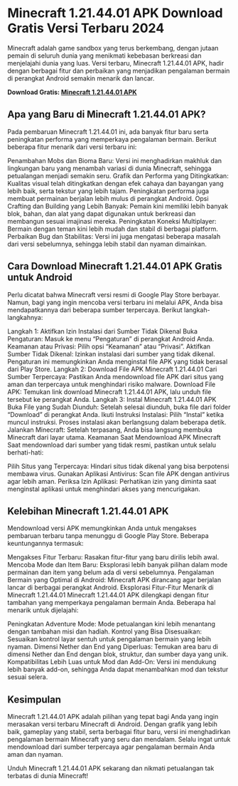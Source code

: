 # Minecraft 1.21.44.01 APK Download Gratis Versi Terbaru 2024
Minecraft adalah game sandbox yang terus berkembang, dengan jutaan pemain di seluruh dunia yang menikmati kebebasan berkreasi dan menjelajahi dunia yang luas. Versi terbaru, Minecraft 1.21.44.01 APK, hadir dengan berbagai fitur dan perbaikan yang menjadikan pengalaman bermain di perangkat Android semakin menarik dan lancar.

**Download Gratis: [Minecraft 1.21.44.01 APK](https://gamemodfree.com/minecraft-1-21-44-apk)**

## Apa yang Baru di Minecraft 1.21.44.01 APK?
Pada pembaruan Minecraft 1.21.44.01 ini, ada banyak fitur baru serta peningkatan performa yang memperkaya pengalaman bermain. Berikut beberapa fitur menarik dari versi terbaru ini:

Penambahan Mobs dan Bioma Baru: Versi ini menghadirkan makhluk dan lingkungan baru yang menambah variasi di dunia Minecraft, sehingga petualangan menjadi semakin seru.
Grafik dan Performa yang Ditingkatkan: Kualitas visual telah ditingkatkan dengan efek cahaya dan bayangan yang lebih baik, serta tekstur yang lebih tajam. Peningkatan performa juga membuat permainan berjalan lebih mulus di perangkat Android.
Opsi Crafting dan Building yang Lebih Banyak: Pemain kini memiliki lebih banyak blok, bahan, dan alat yang dapat digunakan untuk berkreasi dan membangun sesuai imajinasi mereka.
Peningkatan Koneksi Multiplayer: Bermain dengan teman kini lebih mudah dan stabil di berbagai platform.
Perbaikan Bug dan Stabilitas: Versi ini juga mengatasi beberapa masalah dari versi sebelumnya, sehingga lebih stabil dan nyaman dimainkan.
## Cara Download Minecraft 1.21.44.01 APK Gratis untuk Android
Perlu dicatat bahwa Minecraft versi resmi di Google Play Store berbayar. Namun, bagi yang ingin mencoba versi terbaru ini melalui APK, Anda bisa mendapatkannya dari beberapa sumber terpercaya. Berikut langkah-langkahnya:

Langkah 1: Aktifkan Izin Instalasi dari Sumber Tidak Dikenal
Buka Pengaturan: Masuk ke menu “Pengaturan” di perangkat Android Anda.
Keamanan atau Privasi: Pilih opsi “Keamanan” atau “Privasi”.
Aktifkan Sumber Tidak Dikenal: Izinkan instalasi dari sumber yang tidak dikenal. Pengaturan ini memungkinkan Anda menginstal file APK yang tidak berasal dari Play Store.
Langkah 2: Download File APK Minecraft 1.21.44.01
Cari Sumber Terpercaya: Pastikan Anda mendownload file APK dari situs yang aman dan terpercaya untuk menghindari risiko malware.
Download File APK: Temukan link download Minecraft 1.21.44.01 APK, lalu unduh file tersebut ke perangkat Anda.
Langkah 3: Instal Minecraft 1.21.44.01 APK
Buka File yang Sudah Diunduh: Setelah selesai diunduh, buka file dari folder “Download” di perangkat Anda.
Ikuti Instruksi Instalasi: Pilih “Instal” ketika muncul instruksi. Proses instalasi akan berlangsung dalam beberapa detik.
Jalankan Minecraft: Setelah terpasang, Anda bisa langsung membuka Minecraft dari layar utama.
Keamanan Saat Mendownload APK Minecraft
Saat mendownload dari sumber yang tidak resmi, pastikan untuk selalu berhati-hati:

Pilih Situs yang Terpercaya: Hindari situs tidak dikenal yang bisa berpotensi membawa virus.
Gunakan Aplikasi Antivirus: Scan file APK dengan antivirus agar lebih aman.
Periksa Izin Aplikasi: Perhatikan izin yang diminta saat menginstal aplikasi untuk menghindari akses yang mencurigakan.
## Kelebihan Minecraft 1.21.44.01 APK
Mendownload versi APK memungkinkan Anda untuk mengakses pembaruan terbaru tanpa menunggu di Google Play Store. Beberapa keuntungannya termasuk:

Mengakses Fitur Terbaru: Rasakan fitur-fitur yang baru dirilis lebih awal.
Mencoba Mode dan Item Baru: Eksplorasi lebih banyak pilihan dalam mode permainan dan item yang belum ada di versi sebelumnya.
Pengalaman Bermain yang Optimal di Android: Minecraft APK dirancang agar berjalan lancar di berbagai perangkat Android.
Eksplorasi Fitur-Fitur Menarik di Minecraft 1.21.44.01
Minecraft 1.21.44.01 APK dilengkapi dengan fitur tambahan yang memperkaya pengalaman bermain Anda. Beberapa hal menarik untuk dijelajahi:

Peningkatan Adventure Mode: Mode petualangan kini lebih menantang dengan tambahan misi dan hadiah.
Kontrol yang Bisa Disesuaikan: Sesuaikan kontrol layar sentuh untuk pengalaman bermain yang lebih nyaman.
Dimensi Nether dan End yang Diperluas: Temukan area baru di dimensi Nether dan End dengan blok, struktur, dan sumber daya yang unik.
Kompatibilitas Lebih Luas untuk Mod dan Add-On: Versi ini mendukung lebih banyak add-on, sehingga Anda dapat menambahkan mod dan tekstur sesuai selera.
## Kesimpulan
Minecraft 1.21.44.01 APK adalah pilihan yang tepat bagi Anda yang ingin merasakan versi terbaru Minecraft di Android. Dengan grafik yang lebih baik, gameplay yang stabil, serta berbagai fitur baru, versi ini menghadirkan pengalaman bermain Minecraft yang seru dan mendalam. Selalu ingat untuk mendownload dari sumber terpercaya agar pengalaman bermain Anda aman dan nyaman.

Unduh Minecraft 1.21.44.01 APK sekarang dan nikmati petualangan tak terbatas di dunia Minecraft!
